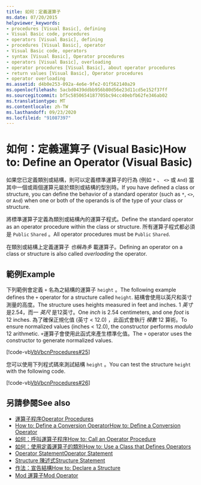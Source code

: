 ```yaml
---
title: 如何：定義運算子
ms.date: 07/20/2015
helpviewer_keywords:
- procedures [Visual Basic], defining
- Visual Basic code, procedures
- operators [Visual Basic], defining
- procedures [Visual Basic], operator
- Visual Basic code, operators
- syntax [Visual Basic], Operator procedures
- operators [Visual Basic], overloading
- operator procedures [Visual Basic], about operator procedures
- return values [Visual Basic], Operator procedures
- operator overloading
ms.assetid: d4b0e253-092a-4e6e-9fe2-01f562140a29
ms.openlocfilehash: 5acbd0439ddbb956b80d56e23d11cd5e152f37ff
ms.sourcegitcommit: bf5c5850654187705bc94cc40ebfb62fe346ab02
ms.translationtype: MT
ms.contentlocale: zh-TW
ms.lasthandoff: 09/23/2020
ms.locfileid: "91087397"
---
```

# <a name="how-to-define-an-operator-visual-basic"></a><span data-ttu-id="02f3d-102">如何：定義運算子 (Visual Basic)</span><span class="sxs-lookup"><span data-stu-id="02f3d-102">How to: Define an Operator (Visual Basic)</span></span>

<span data-ttu-id="02f3d-103">如果您已定義類別或結構，則可以定義標準運算子的行為 (例如 `*` 、 `<>` 或 `And`) 當其中一個或兩個運算元屬於類別或結構的型別時。</span><span class="sxs-lookup"><span data-stu-id="02f3d-103">If you have defined a class or structure, you can define the behavior of a standard operator (such as `*`, `<>`, or `And`) when one or both of the operands is of the type of your class or structure.</span></span>  
  
 <span data-ttu-id="02f3d-104">將標準運算子定義為類別或結構內的運算子程式。</span><span class="sxs-lookup"><span data-stu-id="02f3d-104">Define the standard operator as an operator procedure within the class or structure.</span></span> <span data-ttu-id="02f3d-105">所有運算子程式都必須是 `Public` `Shared` 。</span><span class="sxs-lookup"><span data-stu-id="02f3d-105">All operator procedures must be `Public` `Shared`.</span></span>  
  
 <span data-ttu-id="02f3d-106">在類別或結構上定義運算子 *也稱為多* 載運算子。</span><span class="sxs-lookup"><span data-stu-id="02f3d-106">Defining an operator on a class or structure is also called *overloading* the operator.</span></span>  
  
## <a name="example"></a><span data-ttu-id="02f3d-107">範例</span><span class="sxs-lookup"><span data-stu-id="02f3d-107">Example</span></span>  

 <span data-ttu-id="02f3d-108">下列範例會定義 `+` 名為之結構的運算子 `height` 。</span><span class="sxs-lookup"><span data-stu-id="02f3d-108">The following example defines the `+` operator for a structure called `height`.</span></span> <span data-ttu-id="02f3d-109">結構會使用以英尺和英寸測量的高度。</span><span class="sxs-lookup"><span data-stu-id="02f3d-109">The structure uses heights measured in feet and inches.</span></span> <span data-ttu-id="02f3d-110">1 *英寸* 是2.54，而一 *英尺* 是12英寸。</span><span class="sxs-lookup"><span data-stu-id="02f3d-110">One *inch* is 2.54 centimeters, and one *foot* is 12 inches.</span></span> <span data-ttu-id="02f3d-111">為了確保正規化值 (英寸 < 12.0) ，此函式會執行 *模數* 12 算術。</span><span class="sxs-lookup"><span data-stu-id="02f3d-111">To ensure normalized values (inches < 12.0), the constructor performs *modulo* 12 arithmetic.</span></span> <span data-ttu-id="02f3d-112">`+`運算子會使用此函式來產生標準化值。</span><span class="sxs-lookup"><span data-stu-id="02f3d-112">The `+` operator uses the constructor to generate normalized values.</span></span>  
  
 [!code-vb[VbVbcnProcedures#25](~/samples/snippets/visualbasic/VS_Snippets_VBCSharp/VbVbcnProcedures/VB/Class1.vb#25)]  
  
 <span data-ttu-id="02f3d-113">您可以使用下列程式碼來測試結構 `height` 。</span><span class="sxs-lookup"><span data-stu-id="02f3d-113">You can test the structure `height` with the following code.</span></span>  
  
 [!code-vb[VbVbcnProcedures#26](~/samples/snippets/visualbasic/VS_Snippets_VBCSharp/VbVbcnProcedures/VB/Class1.vb#26)]  

## <a name="see-also"></a><span data-ttu-id="02f3d-114">另請參閱</span><span class="sxs-lookup"><span data-stu-id="02f3d-114">See also</span></span>

- [<span data-ttu-id="02f3d-115">運算子程序</span><span class="sxs-lookup"><span data-stu-id="02f3d-115">Operator Procedures</span></span>](./operator-procedures.md)
- [<span data-ttu-id="02f3d-116">How to: Define a Conversion Operator</span><span class="sxs-lookup"><span data-stu-id="02f3d-116">How to: Define a Conversion Operator</span></span>](./how-to-define-a-conversion-operator.md)
- [<span data-ttu-id="02f3d-117">如何：呼叫運算子程序</span><span class="sxs-lookup"><span data-stu-id="02f3d-117">How to: Call an Operator Procedure</span></span>](./how-to-call-an-operator-procedure.md)
- [<span data-ttu-id="02f3d-118">如何：使用定義運算子的類別</span><span class="sxs-lookup"><span data-stu-id="02f3d-118">How to: Use a Class that Defines Operators</span></span>](./how-to-use-a-class-that-defines-operators.md)
- [<span data-ttu-id="02f3d-119">Operator Statement</span><span class="sxs-lookup"><span data-stu-id="02f3d-119">Operator Statement</span></span>](../../../language-reference/statements/operator-statement.md)
- [<span data-ttu-id="02f3d-120">Structure 陳述式</span><span class="sxs-lookup"><span data-stu-id="02f3d-120">Structure Statement</span></span>](../../../language-reference/statements/structure-statement.md)
- [<span data-ttu-id="02f3d-121">作法：宣告結構</span><span class="sxs-lookup"><span data-stu-id="02f3d-121">How to: Declare a Structure</span></span>](../data-types/how-to-declare-a-structure.md)
- [<span data-ttu-id="02f3d-122">Mod 運算子</span><span class="sxs-lookup"><span data-stu-id="02f3d-122">Mod Operator</span></span>](../../../language-reference/operators/mod-operator.md)
